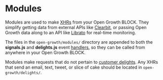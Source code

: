 # Modules

Modules are used to make [XHRs](https://www.pubnub.com/docs/blocks/xhr-module) from your Open Growth BLOCK. They simplify getting data from external APIs like [Clearbit](https://clearbit.com/), or passing Open Growth data along to an API like [Librato](https://www.librato.com/) for real-time monitoring.

The files in the `open-growth/modules/` directory are appended to both the **signals.js** and **delights.js** event [handlers](https://github.com/pubnub/open-growth/tree/master/handlers), so they can be called from anywhere in your Open Growth BLOCK.

Modules make requests that do not pertain to [customer delights](https://github.com/pubnub/open-growth/tree/master/delights). Any XHRs that send an email, text, tweet, or slice of cake should be located in `open-growth/delights/`.